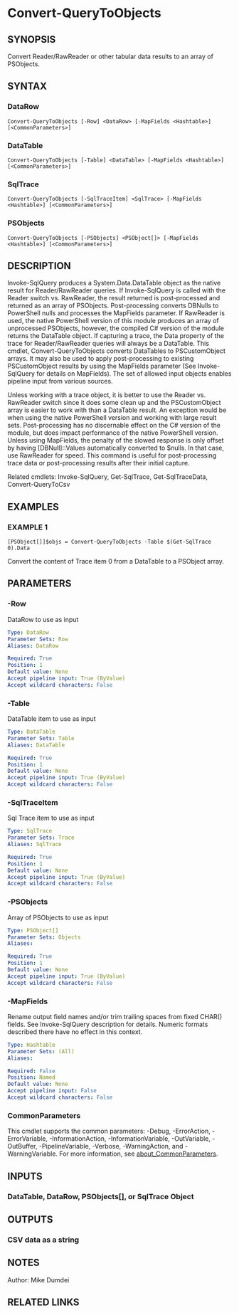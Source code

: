 # Convert-QueryToObjects

## SYNOPSIS
Convert Reader/RawReader or other tabular data results to an array of PSObjects.

## SYNTAX

### DataRow
```
Convert-QueryToObjects [-Row] <DataRow> [-MapFields <Hashtable>] [<CommonParameters>]
```

### DataTable
```
Convert-QueryToObjects [-Table] <DataTable> [-MapFields <Hashtable>] [<CommonParameters>]
```

### SqlTrace
```
Convert-QueryToObjects [-SqlTraceItem] <SqlTrace> [-MapFields <Hashtable>] [<CommonParameters>]
```

### PSObjects
```
Convert-QueryToObjects [-PSObjects] <PSObject[]> [-MapFields <Hashtable>] [<CommonParameters>]
```

## DESCRIPTION
Invoke-SqlQuery produces a System.Data.DataTable object as the native result for Reader/RawReader queries. If Invoke-SqlQuery is called with the Reader switch vs. RawReader, the result returned is post-processed and returned as an array of PSObjects. Post-processing converts DBNulls to PowerShell nulls and processes the MapFields parameter. If RawReader is used, the native PowerShell version of this module produces an array of unprocessed PSObjects, however, the compiled C# version of the module returns the DataTable object. If capturing a trace, the Data property of the trace for Reader/RawReader queries will always be a DataTable. This cmdlet, Convert-QueryToObjects converts DataTables to PSCustomObject arrays. It may also be used to apply post-processing to existing PSCustomObject results by using the MapFields parameter (See Invoke-SqlQuery for details on MapFields). The set of allowed input objects enables pipeline input from various sources.

Unless working with a trace object, it is better to use the Reader vs. RawReader switch since it does some clean up and the PSCustomObject array is easier to work with than a DataTable result. An exception would be when using the native PowerShell version and working with large result sets. Post-processing has no discernable effect on the C# version of the module, but does impact performance of the native PowerShell version. Unless using MapFields, the penalty of the slowed response is only offset by having \[DBNull\]::Values automatically converted to $nulls. In that case, use RawReader for speed. This command is useful for post-processing trace data or post-processing results after their initial capture.

Related cmdlets: Invoke-SqlQuery, Get-SqlTrace, Get-SqlTraceData, Convert-QueryToCsv

## EXAMPLES

### EXAMPLE 1
```
[PSObject[]]$objs = Convert-QueryToObjects -Table $(Get-SqlTrace 0).Data
```

Convert the content of Trace item 0 from a DataTable to a PSObject array.

## PARAMETERS

### -Row
DataRow to use as input

```yaml
Type: DataRow
Parameter Sets: Row
Aliases: DataRow

Required: True
Position: 1
Default value: None
Accept pipeline input: True (ByValue)
Accept wildcard characters: False
```

### -Table
DataTable item to use as input

```yaml
Type: DataTable
Parameter Sets: Table
Aliases: DataTable

Required: True
Position: 1
Default value: None
Accept pipeline input: True (ByValue)
Accept wildcard characters: False
```

### -SqlTraceItem
Sql Trace item to use as input

```yaml
Type: SqlTrace
Parameter Sets: Trace
Aliases: SqlTrace

Required: True
Position: 1
Default value: None
Accept pipeline input: True (ByValue)
Accept wildcard characters: False
```

### -PSObjects
Array of PSObjects to use as input

```yaml
Type: PSObject[]
Parameter Sets: Objects
Aliases:

Required: True
Position: 1
Default value: None
Accept pipeline input: True (ByValue)
Accept wildcard characters: False
```

### -MapFields
Rename output field names and/or trim trailing spaces from fixed CHAR() fields. See Invoke-SqlQuery description for details. Numeric formats described there have no effect in this context.

```yaml
Type: Hashtable
Parameter Sets: (All)
Aliases:

Required: False
Position: Named
Default value: None
Accept pipeline input: False
Accept wildcard characters: False
```

### CommonParameters
This cmdlet supports the common parameters: -Debug, -ErrorAction, -ErrorVariable, -InformationAction, -InformationVariable, -OutVariable, -OutBuffer, -PipelineVariable, -Verbose, -WarningAction, and -WarningVariable. For more information, see [about_CommonParameters](http://go.microsoft.com/fwlink/?LinkID=113216).

## INPUTS

### DataTable, DataRow, PSObjects[], or SqlTrace Object
## OUTPUTS

### CSV data as a string
## NOTES
Author: Mike Dumdei

## RELATED LINKS

